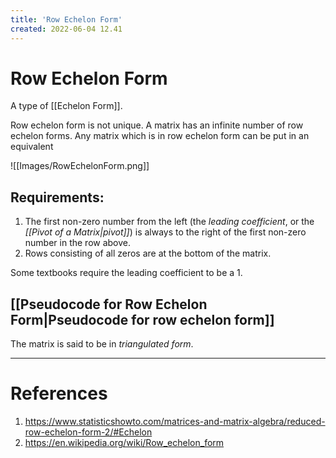```yaml
---
title: 'Row Echelon Form'
created: 2022-06-04 12.41
---
```

# Row Echelon Form
A type of [[Echelon Form]].

Row echelon form is not unique. A matrix has an infinite number of row echelon forms. Any matrix which is in row echelon form can be put in an equivalent 

![[Images/RowEchelonForm.png]]

## Requirements:
1. The first non-zero number from the left (the *leading coefficient*, or the *[[Pivot of a Matrix|pivot]]*) is always to the right of the first non-zero number in the row above.
2. Rows consisting of all zeros are at the bottom of the matrix.

Some textbooks require the leading coefficient to be a 1.

## [[Pseudocode for Row Echelon Form|Pseudocode for row echelon form]]

The matrix is said to be in *triangulated form*.

---
# References
1. https://www.statisticshowto.com/matrices-and-matrix-algebra/reduced-row-echelon-form-2/#Echelon
2. https://en.wikipedia.org/wiki/Row_echelon_form